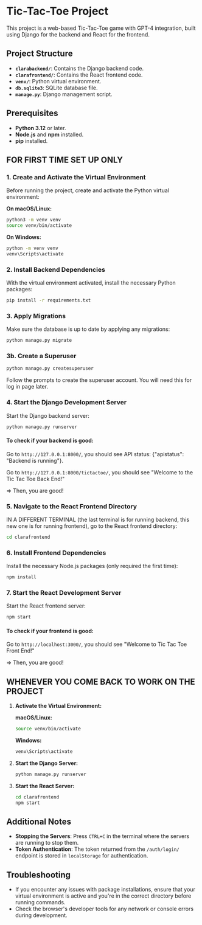 # Tic-Tac-Toe Project

This project is a web-based Tic-Tac-Toe game with GPT-4 integration, built using Django for the backend and React for the frontend.

## Project Structure

- **`clarabackend/`**: Contains the Django backend code.
- **`clarafrontend/`**: Contains the React frontend code.
- **`venv/`**: Python virtual environment.
- **`db.sqlite3`**: SQLite database file.
- **`manage.py`**: Django management script.

## Prerequisites

- **Python 3.12** or later.
- **Node.js** and **npm** installed.
- **pip** installed.

## FOR FIRST TIME SET UP ONLY

### 1. Create and Activate the Virtual Environment

Before running the project, create and activate the Python virtual environment:

**On macOS/Linux:**

```bash
python3 -m venv venv
source venv/bin/activate
```

**On Windows:**

```bash
python -m venv venv
venv\Scripts\activate
```

### 2. Install Backend Dependencies

With the virtual environment activated, install the necessary Python packages:

```bash
pip install -r requirements.txt
```

### 3. Apply Migrations

Make sure the database is up to date by applying any migrations:

```bash
python manage.py migrate
```

### 3b. Create a Superuser

```bash
python manage.py createsuperuser
```
Follow the prompts to create the superuser account. You will need this for log in page later.

### 4. Start the Django Development Server

Start the Django backend server:

```bash
python manage.py runserver
```

#### To check if your backend is good:

Go to `http://127.0.0.1:8000/`, you should see API status: {"apistatus": "Backend is running"}.

Go to `http://127.0.0.1:8000/tictactoe/`, you should see "Welcome to the Tic Tac Toe Back End!"

=> Then, you are good!

### 5. Navigate to the React Frontend Directory

IN A DIFFERENT TERMINAL (the last terminal is for running backend, this new one is for running frontend), go to the React frontend directory:

```bash
cd clarafrontend
```

### 6. Install Frontend Dependencies

Install the necessary Node.js packages (only required the first time):

```bash
npm install
```

### 7. Start the React Development Server

Start the React frontend server:

```bash
npm start
```

#### To check if your frontend is good:

Go to `http://localhost:3000/`, you should see "Welcome to Tic Tac Toe Front End!"

=> Then, you are good!

## WHENEVER YOU COME BACK TO WORK ON THE PROJECT

1. **Activate the Virtual Environment:**

    **macOS/Linux:**
    ```bash
    source venv/bin/activate
    ```

    **Windows:**
    ```bash
    venv\Scripts\activate
    ```

2. **Start the Django Server:**

    ```bash
    python manage.py runserver
    ```

3. **Start the React Server:**

    ```bash
    cd clarafrontend
    npm start
    ```

## Additional Notes

- **Stopping the Servers**: Press `CTRL+C` in the terminal where the servers are running to stop them.
- **Token Authentication**: The token returned from the `/auth/login/` endpoint is stored in `localStorage` for authentication.

## Troubleshooting

- If you encounter any issues with package installations, ensure that your virtual environment is active and you're in the correct directory before running commands.
- Check the browser's developer tools for any network or console errors during development.